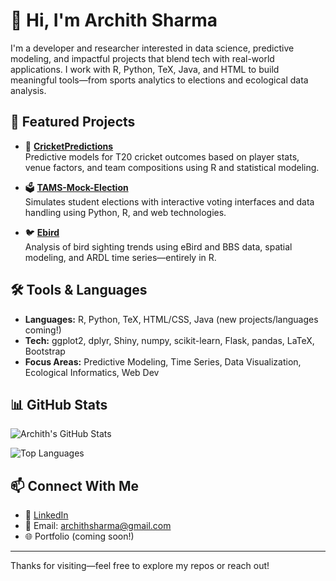 # 👋 Hi, I'm Archith Sharma

I'm a developer and researcher interested in data science, predictive modeling, and impactful projects that blend tech with real-world applications. I work with R, Python, TeX, Java, and HTML to build meaningful tools—from sports analytics to elections and ecological data analysis.

## 🧠 Featured Projects

- 🏏 [**CricketPredictions**](https://github.com/ArchithSharma/CricketPredictions)  
  Predictive models for T20 cricket outcomes based on player stats, venue factors, and team compositions using R and statistical modeling.

- 🗳️ [**TAMS-Mock-Election**](https://github.com/ArchithSharma/TAMS-Mock-Election)  
  Simulates student elections with interactive voting interfaces and data handling using Python, R, and web technologies.

- 🐦 [**Ebird**](https://github.com/ArchithSharma/Ebird)  
  Analysis of bird sighting trends using eBird and BBS data, spatial modeling, and ARDL time series—entirely in R.

## 🛠️ Tools & Languages

- **Languages:** R, Python, TeX, HTML/CSS, Java (new projects/languages coming!)
- **Tech:** ggplot2, dplyr, Shiny, numpy, scikit-learn, Flask, pandas, LaTeX, Bootstrap
- **Focus Areas:** Predictive Modeling, Time Series, Data Visualization, Ecological Informatics, Web Dev

## 📊 GitHub Stats

![Archith's GitHub Stats](https://github-readme-stats.vercel.app/api?username=ArchithSharma&show_icons=true&theme=gruvbox)

![Top Languages](https://github-readme-stats.vercel.app/api/top-langs/?username=ArchithSharma&layout=compact&theme=gruvbox)


## 📫 Connect With Me

- 💼 [LinkedIn](https://www.linkedin.com/in/archith-sharma-9a421a298/)  
- 📧 Email: archithsharma@gmail.com  
- 🌐 Portfolio (coming soon!)

---

Thanks for visiting—feel free to explore my repos or reach out!


<!---
ArchithSharma/ArchithSharma is a ✨ special ✨ repository because its `README.md` (this file) appears on your GitHub profile.
You can click the Preview link to take a look at your changes.
--->
